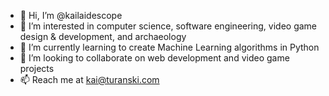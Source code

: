 - 👋 Hi, I’m @kailaidescope
- 👀 I’m interested in computer science, software engineering, video game design & development, and archaeology
- 🌱 I’m currently learning to create Machine Learning algorithms in Python
- 💞️ I’m looking to collaborate on web development and video game projects
- 📫 Reach me at kai@turanski.com

